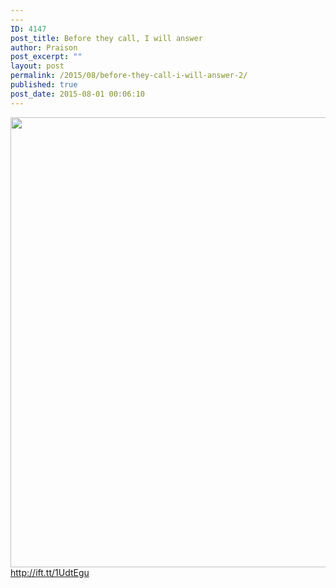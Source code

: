 ```yaml
---
---
ID: 4147
post_title: Before they call, I will answer
author: Praison
post_excerpt: ""
layout: post
permalink: /2015/08/before-they-call-i-will-answer-2/
published: true
post_date: 2015-08-01 00:06:10
---
```

<img src="http://ift.tt/1JBDghM" class="aligncenter size-large" width="720"><br>
http://ift.tt/1UdtEgu
